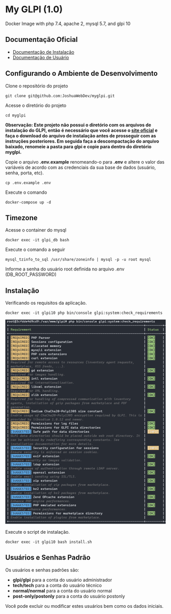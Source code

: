 # My GLPI (1.0)

Docker Image with php 7.4, apache 2, mysql 5.7, and glpi 10

## Documentação Oficial

* [Documentação de Instalação](https://glpi-install.readthedocs.io/en/latest/)
* [Documentação de Usuário](https://glpi-user-documentation.readthedocs.io/fr/latest/)

## Configurando o Ambiente de Desenvolvimento

Clone o repositório do projeto

```
git clone git@github.com:JoshuaWebDev/myglpi.git
```

Acesse o diretório do projeto

```
cd myglpi
```

**0bservação: Este projeto não possui o diretório com os arquivos de instalação do GLPI, então é necessário que você acesse o [site oficial](https://glpi-project.org/pt-br/baixar/) e faça o download do arquivo de instalação antes de prosseguir com as instruções posteriores. Em seguida faça a descompactação do arquivo baixado, renomeie a pasta para glpi e copie para dentro do diretório myglpi.**

Copie o arquivo **.env.example** renomeando-o para **.env** e altere o valor das variáveis de acordo com as credenciais da sua base de dados (usuário, senha, porta, etc).

```
cp .env.example .env
```

Execute o comando

```
docker-compose up -d
```

## Timezone

Acesse o container do mysql

```
docker exec -it glpi_db bash
```

Execute o comando a seguir

```
mysql_tzinfo_to_sql /usr/share/zoneinfo | mysql -p -u root mysql
```

Informe a senha do usuário root definida no arquivo .env (DB_ROOT_PASSWORD)

## Instalação

Verificando os requisitos da aplicação.

```
docker exec -it glpi10 php bin/console glpi:system:check_requirements
```

<img src="doc/images/setup12.png">

Execute o script de instalação.

```
docker exec -it glpi10 bash install.sh
```

## Usuários e Senhas Padrão

Os usuários e senhas padrões são:

- **glpi/glpi** para a conta do usuário administrador
- **tech/tech** para a conta do usuário técnico
- **normal/normal** para a conta do usuário normal
- **post-only/postonly** para a conta do usuário postonly

Você pode excluir ou modificar estes usuários bem como os dados iniciais.
